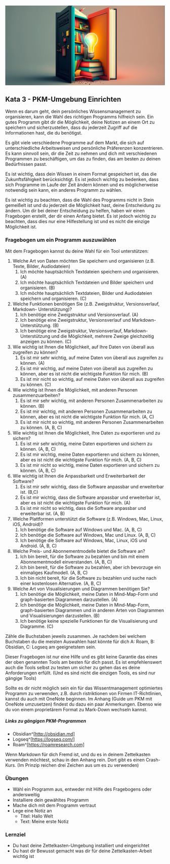![Wählen eines Programms für die PKM-Umgebung](images/woche2.png)

## Kata 3 - PKM-Umgebung Einrichten

Wenn es darum geht, dein persönliches Wissensmanagement zu organisieren, kann die Wahl des richtigen Programms hilfreich sein. Ein gutes Programm gibt dir die Möglichkeit, deine Notizen an einem Ort zu speichern und sicherzustellen, dass du jederzeit Zugriff auf die Informationen hast, die du benötigst.

Es gibt viele verschiedene Programme auf dem Markt, die sich auf unterschiedliche Arbeitsweisen und persönliche Präferenzen konzentrieren. Es kann sinnvoll sein, dir die Zeit zu nehmen und dich mit verschiedenen Programmen zu beschäftigen, um das zu finden, das am besten zu deinen Bedürfnissen passt.

Es ist wichtig, dass dein Wissen in einem Format gespeichert ist, das die Zukunftsfähigkeit berücksichtigt. Es ist jedoch wichtig zu bedenken, dass sich Programme im Laufe der Zeit ändern können und es möglicherweise notwendig sein kann, ein anderes Programm zu wählen.

Es ist wichtig zu beachten, dass die Wahl des Programms nicht in Stein gemeißelt ist und du jederzeit die Möglichkeit hast, deine Entscheidung zu ändern. Um dir bei deiner Entscheidung zu helfen, haben wir einen Fragebogen erstellt, der dir einen Anfang bietet. Es ist jedoch wichtig zu beachten, dass dies nur eine Hilfestellung ist und es nicht die einzige Möglichkeit ist.

### Fragebogen um ein Programm auszuwählen
Mit dem Fragebogen kannst du deine Wahl für ein Tool unterstützen:

1.	Welche Art von Daten möchten Sie speichern und organisieren (z.B. Texte, Bilder, Audiodateien)
	1.	Ich möchte hauptsächlich Textdateien speichern und organisieren. (A)
	2.	Ich möchte hauptsächlich Textdateien und Bilder speichern und organisieren. (B)
	3.	Ich möchte hauptsächlich Textdateien, Bilder und Audiodateien speichern und organisieren. (C)
2.	Welche Funktionen benötigen Sie (z.B. Zweigstruktur, Versionsverlauf, Markdown- Unterstützung)?
	1.	Ich benötige eine Zweigstruktur und Versionsverlauf. (A)
	2.	Ich benötige eine Zweigstruktur, Versionsverlauf und Markdown-Unterstützung. (B)
	3.	Ich benötige eine Zweigstruktur, Versionsverlauf, Markdown-Unterstützung und die Möglichkeit, mehrere Zweige gleichzeitig anzeigen zu können. (C)
3.	Wie wichtig ist Ihnen die Möglichkeit, auf Ihre Daten von überall aus zugreifen zu können?
	1.	Es ist mir sehr wichtig, auf meine Daten von überall aus zugreifen zu können. (A)
	2.	Es ist mir wichtig, auf meine Daten von überall aus zugreifen zu können, aber es ist nicht die wichtigste Funktion für mich. (B)
	3.	Es ist mir nicht so wichtig, auf meine Daten von überall aus zugreifen zu können. (C)
4.	Wie wichtig ist Ihnen die Möglichkeit, mit anderen Personen zusammenzuarbeiten?
	1.	Es ist mir sehr wichtig, mit anderen Personen Zusammenarbeiten zu können. (B)
	2.	Es ist mir wichtig, mit anderen Personen Zusammenarbeiten zu können, aber es ist nicht die wichtigste Funktion für mich. (A, C)
	3.	Es ist mir nicht so wichtig, mit anderen Personen Zusammenarbeiten zu können. (A, B, C)
5.	Wie wichtig ist Ihnen die Möglichkeit, Ihre Daten zu exportieren und zu sichern?
	1.	Es ist mir sehr wichtig, meine Daten exportieren und sichern zu können. (A, B, C)
	2.	Es ist mir wichtig, meine Daten exportieren und sichern zu können, aber es ist nicht die wichtigste Funktion für mich. (A, B, C)
	3.	Es ist mir nicht so wichtig, meine Daten exportieren und sichern zu können. (A, B, C)
6.	Wie wichtig ist Ihnen die Anpassbarkeit und Erweiterbarkeit der Software?
	1.	Es ist mir sehr wichtig, dass die Software anpassbar und erweiterbar ist. (B,C)
	2.	Es ist mir wichtig, dass die Software anpassbar und erweiterbar ist, aber es ist nicht die wichtigste Funktion für mich. (A)
	3.	Es ist mir nicht so wichtig, dass die Software anpassbar und erweiterbar ist. (A, B)
7.  Welche Plattformen unterstützt die Software (z.B. Windows, Mac, Linux, iOS, Android)?
	1. Ich benötige die Software auf Windows und Mac. (A, B, C)
	2. Ich benötige die Software auf Windows, Mac und Linux. (A, B, C)
	3. Ich benötige die Software auf Windows, Mac, Linux, iOS und Android. (A, B, C)
8.  Welche Preis- und Abonnementmodelle bietet die Software an?
	1. Ich bin bereit, für die Software zu bezahlen und bin mit einem Abonnementmodell einverstanden. (A, B, C)
	2. Ich bin bereit, für die Software zu bezahlen, aber ich bevorzuge ein einmaliges Kaufmodell. (A, B, C)
	3. Ich bin nicht bereit, für die Software zu bezahlen und suche nach einer kostenlosen Alternative. (A, B, C)
9. Welche Art von Visualisierungen und Diagrammen benötigen Sie?
	1. Ich benötige die Möglichkeit, meine Daten in Mind-Map-Form und graph-basierten Diagrammen darzustellen. (A)
	2. Ich benötige die Möglichkeit, meine Daten in Mind-Map-Form, graph-basierten Diagrammen und in anderen Arten von Diagrammen und Visualisierungen darzustellen. (B)
	3. Ich benötige keine spezielle Funktionen für die Visualisierung und Diagramme. (C)

Zähle die Buchstaben jeweils zusammen. Je nachdem bei welchem Buchstaben du die meisten Auswahlen hast könnte für dich A: Roam, B: Obsidian, C: Logseq am geeignetstem sein.

Dieser Fragebogen ist nur eine Hilfe und es gibt keine Garantie das eines der oben genannten Tools am besten für dich passt. Es ist empfehlenswert auch die Tools selbst zu testen um sicher zu gehen das es deine Anforderungen erfüllt.
(Und es sind nicht die einzigen Tools, es sind nur gängige Tools)

Sollte es dir nicht möglich sein ein für das Wissentmanagement optimiertes Programm zu verwenden, z.B. durch ristriktionen von Firmen IT-Richtlinien, kannst du auch mit OneNote beginnen. Im Anhang (Guide um PKM mit OneNote umzusetzen) findest du dazu ein paar Anmerkungen. Ebenso wie du von einem proprietärem Format zu Mark-Down wechseln kannst.

##### Links zu gängigen PKM-Programmen
- Obsidian^[http://obsidian.md]
- Logseq^[https://logseq.com/]
- Roam^[https://roamresearch.com]

Wenn Markdown für dich Fremd ist, und du es in deinem Zettelkasten verwenden möchtest, schau in den Anhang rein. Dort gibt es einen Crash-Kurs. (Im Prinzip reichen drei Zeichen aus um es zu verwenden)


### Übungen
- Wähl ein Programm aus, entweder mit Hilfe des Fragebogens oder andersweitig
- Installiere dein gewähltes Programm
- Mache dich mit dem Programm vertraut
- Lege eine Notiz an
	- Titel: Hallo Welt
	- Text: Meine erste Notiz


### Lernziel
- Du hast deine Zettelkasten-Umgebung installiert und eingerichtet
- Du hast dir Bewusst gemacht was dir für deine Zettelkasten-Arbeit wichtig ist
<script src="https://giscus.app/client.js"
        data-repo="cogneon/lernos-zettelkasten"
        data-repo-id="R_kgDOI5YY1w"
        data-category="Announcements"
        data-category-id="DIC_kwDOI5YY184CUTx3"
        data-mapping="pathname"
        data-strict="0"
        data-reactions-enabled="1"
        data-emit-metadata="0"
        data-input-position="bottom"
        data-theme="light"
        data-lang="de"
        crossorigin="anonymous"
        async>
</script>
